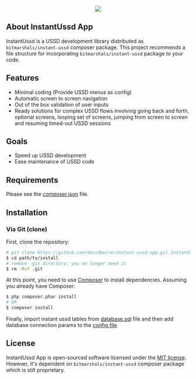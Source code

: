 <p align="center"><img src="https://avatars1.githubusercontent.com/u/30041331?v=4&s=80"></p>

## About InstantUssd App

InstantUssd is a USSD development library distributed as <code>bitmarshals/instant-ussd</code> composer package. This project recommends a file structure for incorporating <code>bitmarshals/instant-ussd</code> package to your code.

Features
--------
- Minimal coding (Provide USSD menus as config)
- Automatic screen to screen navigation
- Out of the box validation of user inputs
- Ready solutions for complex USSD flows involving going back and forth,
optional screens, looping set of screens,  jumping from screen to screen and 
resuming timed-out USSD sessions

Goals
-----
- Speed up USSD development
- Ease maintenance of USSD code

Requirements
------------

Please see the [composer.json](composer.json) file.

Installation
------------

### Via Git (clone)

First, clone the repository:

```bash
# git clone https://github.com/davidbwire/instant-ussd-app.git InstantUssd
$ cd path/to/install
# remove .git directory; you no longer need it
$ rm -Rvf .git
```

At this point, you need to use [Composer](https://getcomposer.org/) to install
dependencies. Assuming you already have Composer:

```bash
$ php composer.phar install
# OR
$ composer install
```

Finally, import instant ussd tables from [database.sql](config/database.sql) file and then add database connection params to the  [config file](config/iussd.config.php).

## License

InstantUssd App is open-sourced software licensed under the [MIT license](http://opensource.org/licenses/MIT). However, it's dependent on <code>bitmarshals/instant-ussd</code> composer package which is still proprietary.
